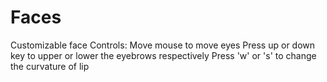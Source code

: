 # Faces
Customizable face
Controls:
Move mouse to move eyes
Press up or down key to upper or lower the eyebrows respectively
Press 'w' or 's' to change the curvature of lip
